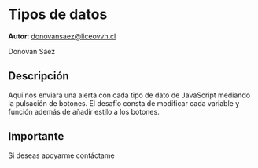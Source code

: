 # Tipos de datos

**Autor**: donovansaez@liceovvh.cl

Donovan Sáez

## Descripción
Aquí nos enviará una alerta con cada tipo de dato de JavaScript mediando la pulsación de botones.
El desafío consta de modificar cada variable y función además de añadir estilo a los botones.

## Importante
Si deseas apoyarme contáctame